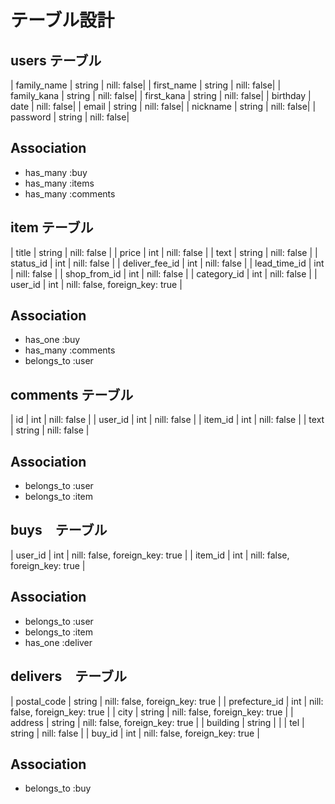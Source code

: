 # テーブル設計

## users テーブル

| family_name     | string | nill: false|
| first_name      | string | nill: false|
| family_kana     | string | nill: false|
| first_kana      | string | nill: false|
| birthday        | date   | nill: false|
| email           | string | nill: false|
| nickname        | string | nill: false|
| password        | string | nill: false|

## Association

- has_many :buy
- has_many :items
- has_many :comments

## item テーブル
| title          | string | nill: false                    |
| price          | int    | nill: false                    |
| text           | string | nill: false                    |
| status_id      | int    | nill: false                    |
| deliver_fee_id | int    | nill: false                    |
| lead_time_id   | int    | nill: false                    |
| shop_from_id   | int    | nill: false                    |
| category_id    | int    | nill: false                    |
| user_id        | int    | nill: false, foreign_key: true |

## Association

- has_one :buy
- has_many :comments
- belongs_to :user

## comments テーブル

| id          | int    | nill: false |
| user_id     | int    | nill: false |
| item_id     | int    | nill: false |
| text        | string | nill: false |

## Association

- belongs_to :user
- belongs_to :item

## buys　テーブル

| user_id  | int  | nill: false, foreign_key: true  |
| item_id  | int  | nill: false, foreign_key: true  |


## Association

- belongs_to :user
- belongs_to :item
- has_one :deliver

## delivers　テーブル

| postal_code   | string | nill: false, foreign_key: true |
| prefecture_id | int    | nill: false, foreign_key: true |
| city          | string | nill: false, foreign_key: true |
| address       | string | nill: false, foreign_key: true |
| building      | string |                                |
| tel           | string | nill: false                    |
| buy_id        | int    | nill: false, foreign_key: true |

## Association

- belongs_to :buy

